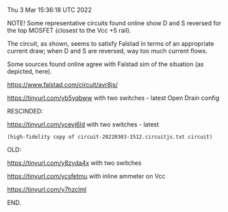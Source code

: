 Thu  3 Mar 15:36:18 UTC 2022

NOTE!
  Some representative circuits found online show D and S reversed
  for the top MOSFET (closest to the Vcc +5 rail).

  The circuit, as shown, seems to satisfy Falstad in terms of
  an appropriate current draw; when D and S are reversed, way
  too much current flows.

  Some sources found online agree with Falstad sim of the situation
  (as depicted, here).

  https://www.falstad.com/circuit/avr8js/

  https://tinyurl.com/yb5yqbww  with two switches - latest Open Drain config
  
  RESCINDED:
  
  https://tinyurl.com/yceyj6ld  with two switches - latest
  
    (high-fidelity copy of circuit-20220303-1512.circuitjs.txt circuit)

OLD:

  https://tinyurl.com/y8zyda4x  with two switches

  https://tinyurl.com/ycsfetmu  with inline ammeter on Vcc

  https://tinyurl.com/y7hzclml

END.
